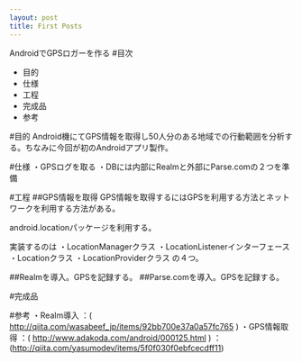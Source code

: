 ```yaml
---
layout: post
title: First Posts
---
```


AndroidでGPSロガーを作る
#目次

- 目的
- 仕様
- 工程
- 完成品
- 参考

#目的
Android機にてGPS情報を取得し50人分のある地域での行動範囲を分析する。ちなみに今回が初のAndroidアプリ製作。

#仕様
・GPSログを取る
・DBには内部にRealmと外部にParse.comの２つを準備

#工程
##GPS情報を取得
GPS情報を取得するにはGPSを利用する方法とネットワークを利用する方法がある。

android.locationパッケージを利用する。

実装するのは
・LocationManagerクラス
・LocationListenerインターフェース
・Locationクラス
・LocationProviderクラス
の４つ。

##Realmを導入。GPSを記録する。
##Parse.comを導入。GPSを記録する。

#完成品

#参考
・Realm導入
：( http://qiita.com/wasabeef_jp/items/92bb700e37a0a57fc765 )
・GPS情報取得
：( http://www.adakoda.com/android/000125.html )
：(http://qiita.com/yasumodev/items/5f0f030f0ebfcecdff11)
